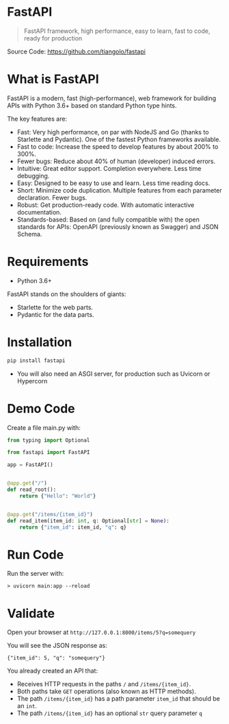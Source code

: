 # FastAPI

> FastAPI framework, high performance, easy to learn, fast to code, ready for production

Source Code: https://github.com/tiangolo/fastapi

# What is FastAPI 

FastAPI is a modern, fast (high-performance), web framework for building APIs with Python 3.6+ based on standard Python type hints.

The key features are:

* Fast: Very high performance, on par with NodeJS and Go (thanks to Starlette and Pydantic). One of the fastest Python frameworks available.
* Fast to code: Increase the speed to develop features by about 200% to 300%. 
* Fewer bugs: Reduce about 40% of human (developer) induced errors. 
* Intuitive: Great editor support. Completion everywhere. Less time debugging.
* Easy: Designed to be easy to use and learn. Less time reading docs.
* Short: Minimize code duplication. Multiple features from each parameter declaration. Fewer bugs.
* Robust: Get production-ready code. With automatic interactive documentation.
* Standards-based: Based on (and fully compatible with) the open standards for APIs: OpenAPI (previously known as Swagger) and JSON Schema.


# Requirements

* Python 3.6+

FastAPI stands on the shoulders of giants:

* Starlette for the web parts.
* Pydantic for the data parts.

# Installation

```py
pip install fastapi
```

* You will also need an ASGI server, for production such as Uvicorn or Hypercorn

# Demo Code

Create a file main.py with:

```py
from typing import Optional

from fastapi import FastAPI

app = FastAPI()


@app.get("/")
def read_root():
    return {"Hello": "World"}


@app.get("/items/{item_id}")
def read_item(item_id: int, q: Optional[str] = None):
    return {"item_id": item_id, "q": q}
```

# Run Code

Run the server with:

```
> uvicorn main:app --reload
```

# Validate

Open your browser at `http://127.0.0.1:8000/items/5?q=somequery`

You will see the JSON response as:

```
{"item_id": 5, "q": "somequery"}
```

You already created an API that:

* Receives HTTP requests in the paths `/` and `/items/{item_id}`.
* Both paths take `GET` operations (also known as HTTP methods).
* The path `/items/{item_id}` has a path parameter `item_id` that should be an `int`.
* The path `/items/{item_id}` has an optional `str` query parameter `q`
